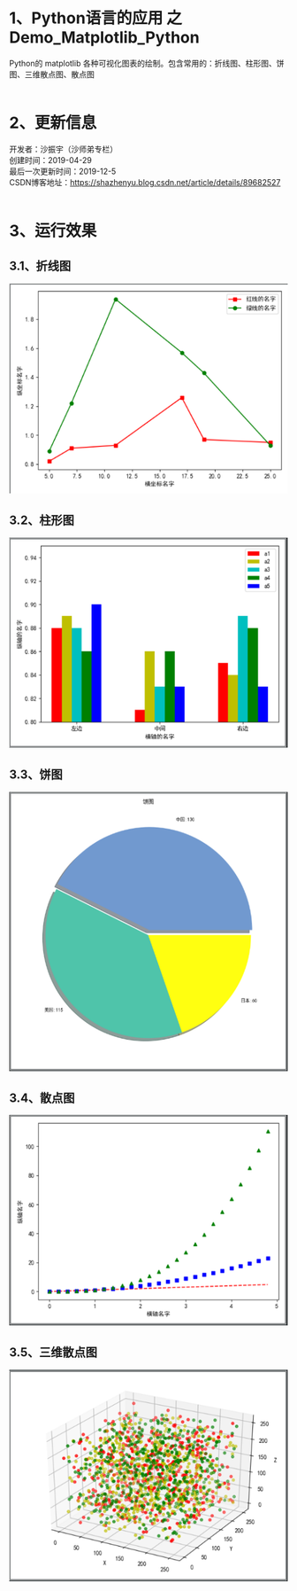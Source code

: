 # 1、Python语言的应用 之 Demo_Matplotlib_Python
Python的 matplotlib 各种可视化图表的绘制。包含常用的：折线图、柱形图、饼图、三维散点图、散点图 <BR/> 
<BR/>  
# 2、更新信息
开发者：沙振宇（沙师弟专栏） <BR/>
创建时间：2019-04-29<BR/>
最后一次更新时间：2019-12-5<BR/> 
CSDN博客地址：https://shazhenyu.blog.csdn.net/article/details/89682527<BR/> 
<BR/>  
# 3、运行效果 
## 3.1、折线图
![image](https://github.com/ShaShiDiZhuanLan/Demo_Matplotlib_Python/blob/master/%E6%8A%98%E7%BA%BF%E5%9B%BE.png)
## 3.2、柱形图
![image](https://github.com/ShaShiDiZhuanLan/Demo_Matplotlib_Python/blob/master/%E6%9F%B1%E5%BD%A2%E5%9B%BE.png)
## 3.3、饼图
![image](https://github.com/ShaShiDiZhuanLan/Demo_Matplotlib_Python/blob/master/%E9%A5%BC%E5%9B%BE.png)
## 3.4、散点图
![image](https://github.com/ShaShiDiZhuanLan/Demo_Matplotlib_Python/blob/master/%E6%95%A3%E7%82%B9%E5%9B%BE.png)
## 3.5、三维散点图
![image](https://github.com/ShaShiDiZhuanLan/Demo_Matplotlib_Python/blob/master/%E4%B8%89%E7%BB%B4%E6%95%A3%E7%82%B9%E5%9B%BE.png)